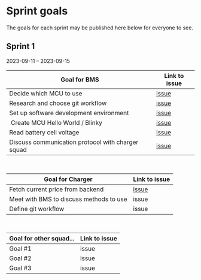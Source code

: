 # Sprint goals

The goals for each sprint may be published here below for everyone to see.

## Sprint 1

2023-09-11 – 2023-09-15

| Goal for BMS | Link to issue |
| --- | --- |
| Decide which MCU to use | [issue](https://github.com/AlexTelon/FlexiCharge-BMS/issues/23) |
| Research and choose git workflow | [issue](https://github.com/AlexTelon/FlexiCharge-BMS/issues/22) |
| Set up software development environment | [issue](https://github.com/AlexTelon/FlexiCharge-BMS/issues/12) |
| Create MCU Hello World / Blinky | [issue](https://github.com/AlexTelon/FlexiCharge-BMS/issues/24) |
| Read battery cell voltage | [issue](https://github.com/AlexTelon/FlexiCharge-BMS/issues/25) |
| Discuss communication protocol with charger squad | [issue](https://github.com/AlexTelon/FlexiCharge-BMS/issues/26) |

&nbsp; <!-- spacing -->

| Goal for Charger | Link to issue |
| --- | --- |
| Fetch current price from backend | [issue](https://github.com/AlexTelon/FlexiCharge-Charge-station-plus/issues/19) |
| Meet with BMS to discuss methods to use | issue |
| Define git workflow | issue |

&nbsp; <!-- spacing -->

| Goal for other squad... | Link to issue |
| --- | --- |
| Goal #1 | issue |
| Goal #2 | issue |
| Goal #3 | issue |

